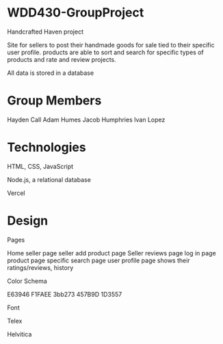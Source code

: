# WDD430-GroupProject

Handcrafted Haven project

Site for sellers to post their handmade goods for sale tied to their specific user profile. products are able to sort and search for specific types of products and rate and review projects.

All data is stored in a database

# Group Members
Hayden Call
Adam Humes
Jacob Humphries
Ivan Lopez

# Technologies

HTML, CSS, JavaScript

Node.js, a relational database

Vercel

# Design

Pages

Home
seller page
seller add product page
Seller reviews page
log in page
product page
specific search page
user profile page shows their ratings/reviews, history

Color Schema 

E63946
F1FAEE
3bb273
457B9D
1D3557

Font

Telex
<style>
@import url('https://fonts.googleapis.com/css2?family=Telex&display=swap');
</style>
Helvitica



